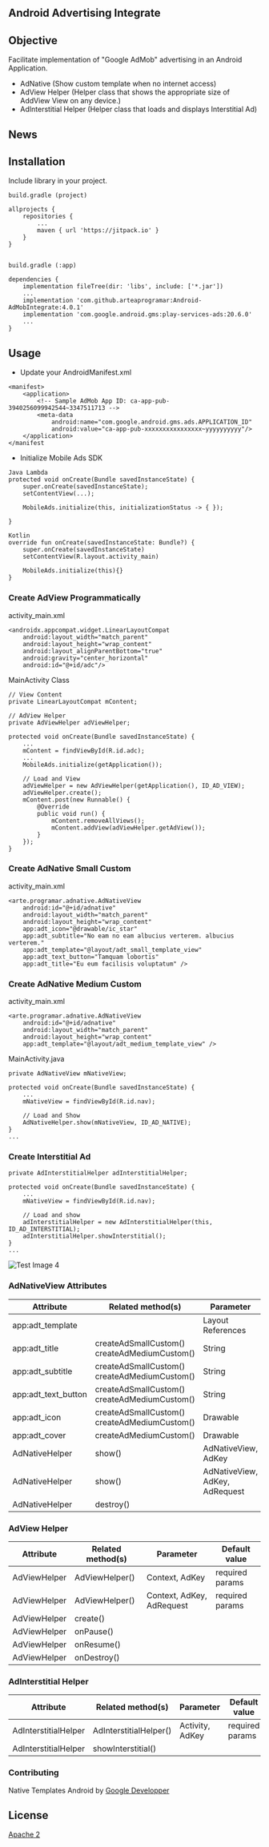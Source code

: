 ## Android Advertising Integrate

## Objective

Facilitate implementation of "Google AdMob" advertising in an Android Application.
- AdNative (Show custom template when no internet access)
- AdView Helper (Helper class that shows the appropriate size of AddView View on any device.)
- AdInterstitial Helper (Helper class that loads and displays Interstitial Ad)

## News



## Installation

Include library in your project.

```
build.gradle (project)

allprojects {
    repositories {
        ...
        maven { url 'https://jitpack.io' }
    }
}


build.gradle (:app)

dependencies {
    implementation fileTree(dir: 'libs', include: ['*.jar'])
    ...
    implementation 'com.github.arteaprogramar:Android-AdMobIntegrate:4.0.1'
    implementation 'com.google.android.gms:play-services-ads:20.6.0'
    ...
}

```

## Usage

- Update your AndroidManifest.xml
```
<manifest>
    <application>
        <!-- Sample AdMob App ID: ca-app-pub-3940256099942544~3347511713 -->
        <meta-data
            android:name="com.google.android.gms.ads.APPLICATION_ID"
            android:value="ca-app-pub-xxxxxxxxxxxxxxxx~yyyyyyyyyy"/>
    </application>
</manifest
```

- Initialize Mobile Ads SDK

```
Java Lambda
protected void onCreate(Bundle savedInstanceState) {
    super.onCreate(savedInstanceState);
    setContentView(...);

    MobileAds.initialize(this, initializationStatus -> { });

}

Kotlin
override fun onCreate(savedInstanceState: Bundle?) {
    super.onCreate(savedInstanceState)
    setContentView(R.layout.activity_main)

    MobileAds.initialize(this){}
}
```

### Create AdView Programmatically

activity_main.xml

```
<androidx.appcompat.widget.LinearLayoutCompat
    android:layout_width="match_parent"
    android:layout_height="wrap_content"
    android:layout_alignParentBottom="true"
    android:gravity="center_horizontal"
    android:id="@+id/adc"/>
```

MainActivity Class

```
// View Content
private LinearLayoutCompat mContent;

// AdView Helper
private AdViewHelper adViewHelper;

protected void onCreate(Bundle savedInstanceState) {
    ...
    mContent = findViewById(R.id.adc);
    ...
    MobileAds.initialize(getApplication());
    
    // Load and View
    adViewHelper = new AdViewHelper(getApplication(), ID_AD_VIEW);
    adViewHelper.create();
    mContent.post(new Runnable() {
        @Override
        public void run() {
            mContent.removeAllViews();
            mContent.addView(adViewHelper.getAdView());
        }
    });
}

```

### Create AdNative Small Custom

activity_main.xml
```
<arte.programar.adnative.AdNativeView
    android:id="@+id/adnative"
    android:layout_width="match_parent"
    android:layout_height="wrap_content"
    app:adt_icon="@drawable/ic_star"
    app:adt_subtitle="No eam no eam albucius verterem. albucius verterem."
    app:adt_template="@layout/adt_small_template_view"
    app:adt_text_button="Tamquam lobortis"
    app:adt_title="Eu eum facilisis voluptatum" />
```

### Create AdNative Medium Custom

activity_main.xml
```
<arte.programar.adnative.AdNativeView
    android:id="@+id/adnative"
    android:layout_width="match_parent"
    android:layout_height="wrap_content"
    app:adt_template="@layout/adt_medium_template_view" />
```

MainActivity.java 

```
private AdNativeView mNativeView;

protected void onCreate(Bundle savedInstanceState) {
    ...
    mNativeView = findViewById(R.id.nav);    
    
    // Load and Show
    AdNativeHelper.show(mNativeView, ID_AD_NATIVE);
}
...

```

### Create Interstitial Ad

```
private AdInterstitialHelper adInterstitialHelper;

protected void onCreate(Bundle savedInstanceState) {
    ...
    mNativeView = findViewById(R.id.nav);    
    
    // Load and show
    adInterstitialHelper = new AdInterstitialHelper(this, ID_AD_INTERSTITIAL);
    adInterstitialHelper.showInterstitial();
}
...

```

![Test Image 4](ss/4.png)

### AdNativeView Attributes

| Attribute           | Related method(s)        | Parameter          | Default value                     |
|---------------------|--------------------------|--------------------|-----------------------------------|
| app:adt_template    |                          | Layout References  | @layout/adt_small_template_view   |
| app:adt_title       | createAdSmallCustom()  createAdMediumCustom() | String | Arte al Programar        |
| app:adt_subtitle    | createAdSmallCustom()  createAdMediumCustom() | String | Programming is Art. Programming is life. |
| app:adt_text_button | createAdSmallCustom()  createAdMediumCustom() | String | Follow us                |
| app:adt_icon        | createAdSmallCustom()  createAdMediumCustom() | Drawable | Arte al Programar Icon |
| app:adt_cover       | createAdMediumCustom()   | Drawable           | Arte al Programar Cover           |
| AdNativeHelper      | show()                   | AdNativeView, AdKey | required params                  |
| AdNativeHelper      | show()        | AdNativeView, AdKey, AdRequest | required params                  |
| AdNativeHelper      | destroy()        |                            |                           |

### AdView Helper

| Attribute           | Related method(s)        | Parameter          | Default value                     |
|---------------------|--------------------------|--------------------|-----------------------------------|
| AdViewHelper      | AdViewHelper()            | Context, AdKey      | required params                   |
| AdViewHelper      | AdViewHelper()            | Context, AdKey, AdRequest | required params             |
| AdViewHelper      | create()                  |                     |                                   |
| AdViewHelper      | onPause()                 |                     |                                   |  
| AdViewHelper      | onResume()                |                     |                                   |  
| AdViewHelper      | onDestroy()               |                     |                                   |  

### AdInterstitial Helper

| Attribute           | Related method(s)        | Parameter          | Default value                     |
|---------------------|--------------------------|--------------------|-----------------------------------|
| AdInterstitialHelper  | AdInterstitialHelper() | Activity, AdKey     | required params                   |
| AdInterstitialHelper  | showInterstitial()     |                     |                                   |



### Contributing

Native Templates Android by [Google Developper](https://github.com/googleads/googleads-mobile-android-native-templates)


## License
[Apache 2](https://www.apache.org/licenses/LICENSE-2.0)